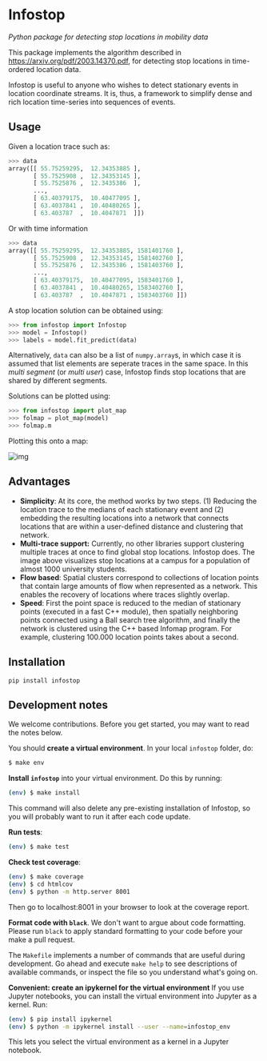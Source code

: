 # Infostop
*Python package for detecting stop locations in mobility data*

This package implements the algorithm described in https://arxiv.org/pdf/2003.14370.pdf, for detecting stop locations in time-ordered location data.

Infostop is useful to anyone who wishes to detect stationary events in location coordinate streams. It is, thus, a framework to simplify dense and rich location time-series into sequences of events.

## Usage
Given a location trace such as:

```Python
>>> data 
array([[ 55.75259295,  12.34353885 ],
       [ 55.7525908 ,  12.34353145 ],
       [ 55.7525876 ,  12.3435386  ],
       ...,
       [ 63.40379175,  10.40477095 ],
       [ 63.4037841 ,  10.40480265 ],
       [ 63.403787  ,  10.4047871  ]])
```

Or with time information

```Python
>>> data 
array([[ 55.75259295,  12.34353885, 1581401760 ],
       [ 55.7525908 ,  12.34353145, 1581402760 ],
       [ 55.7525876 ,  12.3435386 , 1581403760 ],
       ...,
       [ 63.40379175,  10.40477095, 1583401760 ],
       [ 63.4037841 ,  10.40480265, 1583402760 ],
       [ 63.403787  ,  10.4047871 , 1583403760 ]])
```

A stop location solution can be obtained using:

```Python
>>> from infostop import Infostop
>>> model = Infostop()
>>> labels = model.fit_predict(data)
```

Alternatively, `data` can also be a list of `numpy.array`s, in which case it is assumed that list elements are seperate traces in the same space. In this *multi segment* (or *multi user*) case, Infostop finds stop locations that are shared by different segments.

Solutions can be plotted using:

```Python
>>> from infostop import plot_map
>>> folmap = plot_map(model)
>>> folmap.m
```

Plotting this onto a map:

![img](https://ulfaslak.com/files/infostop_example_geomap.png)

## Advantages
* **Simplicity**: At its core, the method works by two steps. (1) Reducing the location trace to the medians of each stationary event and (2) embedding the resulting locations into a network that connects locations that are within a user-defined distance and clustering that network.
* **Multi-trace support:** Currently, no other libraries support clustering multiple traces at once to find global stop locations. Infostop does. The image above visualizes stop locations at a campus for a population of almost 1000 university students.
* **Flow based**: Spatial clusters correspond to collections of location points that contain large amounts of flow when represented as a network. This enables the recovery of locations where traces slightly overlap.
* **Speed**: First the point space is reduced to the median of stationary points (executed in a fast C++ module), then spatially neighboring points connected using a Ball search tree algorithm, and finally the network is clustered using the C++ based Infomap program. For example, clustering 100.000 location points takes about a second.

## Installation
`pip install infostop`

## Development notes
We welcome contributions. Before you get started, you may want to read the notes below.

You should **create a virtual environment**. In your local `infostop` folder, do:
```Bash
$ make env
```

**Install `infostop`** into your virtual environment.
Do this by running:
```Bash
(env) $ make install
```
This command will also delete any pre-existing installation of Infostop, so you will probably want to run it after each code update.

**Run tests**:
```Bash
(env) $ make test
```

**Check test coverage**:
```Bash
(env) $ make coverage
(env) $ cd htmlcov
(env) $ python -m http.server 8001
```
Then go to localhost:8001 in your browser to look at the coverage report.

**Format code with `black`**. We don't want to argue about code formatting. Please run `black` to apply standard formatting to your code before your make a pull request.

The `Makefile` implements a number of commands that are useful during development.
Go ahead and execute `make help` to see descriptions of available commands, or inspect the file so you understand what's going on. 

**Convenient: create an ipykernel for the virtual environment**
If you use Jupyter notebooks, you can install the virtual environment into Jupyter as a kernel. Run:
```Bash
(env) $ pip install ipykernel
(env) $ python -m ipykernel install --user --name=infostop_env
```
This lets you select the virtual environment as a kernel in a Jupyter notebook.